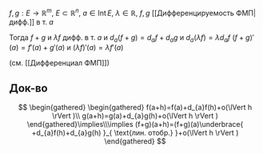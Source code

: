 $f,g:E\to \mathbb{R}^{m},\ E\subset \mathbb{R}^{n},\ a \in \mathrm{Int}\,E,\ \lambda \in \mathbb{R},\ f,g$ [[Дифференцируемость ФМП|дифф.]] в т. $a$

Тогда $f+g$ и $\lambda f$ дифф. в т. $a$ и $d_{a}(f+g)=d_{a}f+d_{a}g$ и $d_{a}(\lambda f)=\lambda d_{a}f$
$(f+g)'(a)=f'(a)+g'(a)$ и $(\lambda f)'(a)=\lambda f'(a)$

(см. [[Дифференциал ФМП]])
## Док-во

$$
\begin{gathered}
\begin{gathered}
f(a+h)=f(a)+d_{a}f(h)+o(\lVert h \rVert )\\
g(a+h)=g(a)+d_{a}g(h)+o(\lVert h \rVert )
\end{gathered}\implies\\\implies (f+g)(a+h)=(f+g)(a)\underbrace{ +d_{a}f(h)+d_{a}g(h) }_{ \text{лин. отобр.} }+o(\lVert h \rVert )
\end{gathered}
$$
